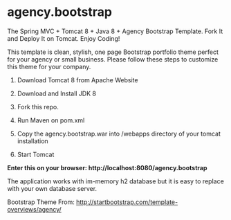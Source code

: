 agency.bootstrap
================

The Spring MVC + Tomcat 8 + Java 8 + Agency Bootstrap Template. Fork It and Deploy It on Tomcat. Enjoy Coding!

This template is clean, stylish, one page Bootstrap portfolio theme perfect for your agency or small business. Please follow these steps to customize this theme for your company.

1) Download Tomcat 8 from Apache Website

2) Download and Install JDK 8 

3) Fork this repo.

4) Run Maven on pom.xml

5) Copy the agency.bootstrap.war into /webapps directory of your tomcat installation

6) Start Tomcat

<b>Enter this on your browser: http://localhost:8080/agency.bootstrap</b>

The application works with im-memory h2 database but it is easy to replace with your own database server.

Bootstrap Theme From:  http://startbootstrap.com/template-overviews/agency/
